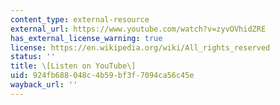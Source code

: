 ```yaml
---
content_type: external-resource
external_url: https://www.youtube.com/watch?v=zyvOVhidZRE
has_external_license_warning: true
license: https://en.wikipedia.org/wiki/All_rights_reserved
status: ''
title: \[Listen on YouTube\]
uid: 924fb688-048c-4b59-bf3f-7094ca56c45e
wayback_url: ''
---
```

